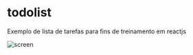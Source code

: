 # todolist
Exemplo de lista de tarefas para fins de treinamento em reactjs

![screen](.github/screen.png?style=flat)
